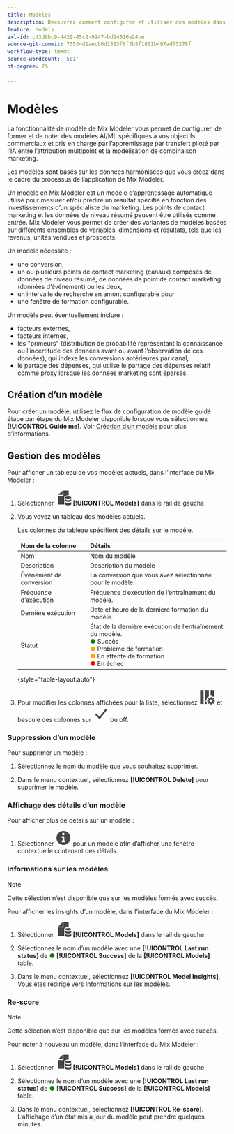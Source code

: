 ```yaml
---
title: Modèles
description: Découvrez comment configurer et utiliser des modèles dans Mix Modeler.
feature: Models
exl-id: c43d9bc9-4429-45c2-9247-bd24510a24be
source-git-commit: 73534d1aecb6d1513f6f3b5f1801b497ad73278f
workflow-type: tm+mt
source-wordcount: '501'
ht-degree: 2%

---
```


# Modèles

La fonctionnalité de modèle de Mix Modeler vous permet de configurer, de former et de noter des modèles AI/ML spécifiques à vos objectifs commerciaux et pris en charge par l’apprentissage par transfert piloté par l’IA entre l’attribution multipoint et la modélisation de combinaison marketing.

Les modèles sont basés sur les données harmonisées que vous créez dans le cadre du processus de l’application de Mix Modeler.

Un modèle en Mix Modeler est un modèle d’apprentissage automatique utilisé pour mesurer et/ou prédire un résultat spécifié en fonction des investissements d’un spécialiste du marketing. Les points de contact marketing et les données de niveau résumé peuvent être utilisés comme entrée. Mix Modeler vous permet de créer des variantes de modèles basées sur différents ensembles de variables, dimensions et résultats, tels que les revenus, unités vendues et prospects.

Un modèle nécessite :

* une conversion,
* un ou plusieurs points de contact marketing (canaux) composés de données de niveau résumé, de données de point de contact marketing (données d’événement) ou les deux,
* un intervalle de recherche en amont configurable pour
* une fenêtre de formation configurable.

Un modèle peut éventuellement inclure :

* facteurs externes,
* facteurs internes,
* les &quot;primeurs&quot; (distribution de probabilité représentant la connaissance ou l’incertitude des données avant ou avant l’observation de ces données), qui indexe les conversions antérieures par canal,
* le partage des dépenses, qui utilise le partage des dépenses relatif comme proxy lorsque les données marketing sont éparses.


## Création d’un modèle

Pour créer un modèle, utilisez le flux de configuration de modèle guidé étape par étape du Mix Modeler disponible lorsque vous sélectionnez **[!UICONTROL Guide me]**. Voir [Création d’un modèle](create.md) pour plus d’informations.

## Gestion des modèles

Pour afficher un tableau de vos modèles actuels, dans l’interface du Mix Modeler :

1. Sélectionner ![](../assets/icons/FileData.svg) **[!UICONTROL Models]** dans le rail de gauche.

1. Vous voyez un tableau des modèles actuels.

   Les colonnes du tableau spécifient des détails sur le modèle.

   | Nom de la colonne | Détails |
   |---|---|
   | Nom | Nom du modèle |
   | Description | Description du modèle |
   | Événement de conversion | La conversion que vous avez sélectionnée pour le modèle. |
   | Fréquence d’exécution | Fréquence d’exécution de l’entraînement du modèle. |
   | Dernière exécution | Date et heure de la dernière formation du modèle. |
   | Statut | État de la dernière exécution de l’entraînement du modèle. <br/><span style="color:green">●</span> Succès<br/><span style="color:orange">●</span> Problème de formation<br/> <span style="color:orange">●</span> En attente de formation <br/><span style="color:red">●</span> En échec |

   {style="table-layout:auto"}

1. Pour modifier les colonnes affichées pour la liste, sélectionnez ![Paramètres des colonnes](../assets/icons/ColumnSetting.svg) et bascule des colonnes sur ![Vérifier](../assets/icons/Checkmark.svg) ou off.

### Suppression d’un modèle

Pour supprimer un modèle :

1. Sélectionnez le nom du modèle que vous souhaitez supprimer.

1. Dans le menu contextuel, sélectionnez **[!UICONTROL Delete]** pour supprimer le modèle.

### Affichage des détails d’un modèle

Pour afficher plus de détails sur un modèle :

1. Sélectionner ![Infos](../assets/icons/Info.svg) pour un modèle afin d’afficher une fenêtre contextuelle contenant des détails.



### Informations sur les modèles

>[!NOTE]
>
>Cette sélection n’est disponible que sur les modèles formés avec succès.
>

Pour afficher les insights d’un modèle, dans l’interface du Mix Modeler :

1. Sélectionner ![](../assets/icons/FileData.svg) **[!UICONTROL Models]** dans le rail de gauche.

1. Sélectionnez le nom d’un modèle avec une **[!UICONTROL Last run status]** de <span style="color:green">●</span> **[!UICONTROL Success]** de la **[!UICONTROL Models]** table.

1. Dans le menu contextuel, sélectionnez **[!UICONTROL Model Insights]**. Vous êtes redirigé vers [Informations sur les modèles](insights.md).


### Re-score

>[!NOTE]
>
>Cette sélection n’est disponible que sur les modèles formés avec succès.
>

Pour noter à nouveau un modèle, dans l’interface du Mix Modeler :

1. Sélectionner ![](../assets/icons/FileData.svg) **[!UICONTROL Models]** dans le rail de gauche.

1. Sélectionnez le nom d’un modèle avec une **[!UICONTROL Last run status]** de <span style="color:green">●</span> **[!UICONTROL Success]** de la **[!UICONTROL Models]** table.

1. Dans le menu contextuel, sélectionnez **[!UICONTROL Re-score]**. L’affichage d’un état mis à jour du modèle peut prendre quelques minutes.

